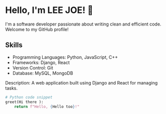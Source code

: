 # Hello, I'm LEE JOE! 👋

I'm a software developer passionate about writing clean and efficient code. Welcome to my GitHub profile!

## Skills

- Programming Languages: Python, JavaScript, C++
- Frameworks: Django, React
- Version Control: Git
- Database: MySQL, MongoDB


Description: A web application built using Django and React for managing tasks.

```python
# Python code snippet
greet(Hi there ):
    return f"Hello, {Hello too}!"
